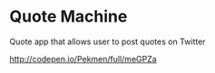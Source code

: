 # Quote Machine

Quote app that allows user to post quotes on Twitter

http://codepen.io/Pekmen/full/meGPZa
